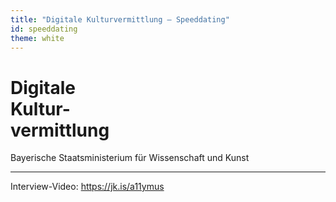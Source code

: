 ```yaml
---
title: "Digitale Kulturvermittlung — Speeddating"
id: speeddating
theme: white
---
```

# Digitale<br> Kultur-<br>vermittlung

<p>Bayerische Staatsministerium für Wissenschaft und Kunst</p>

---
<p>
Interview-Video: <a href="https://tollwerk.de/blog/barrierefreiheit-fuer-kulturinstitutionen" target="_top" rel="noopener">https://jk.is/a11ymus</a>
</p>
